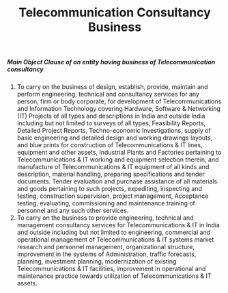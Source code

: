 ﻿---
title: "Telecommunication Consultancy Business"
weight: 368
layout: docs
---

##### Main Object Clause of an entity having business of Telecommunication consultancy


1. To carry on the business of design, establish, provide, maintain and perform engineering, technical and consultancy services for any person, firm or body corporate, for development of Telecommunications and Information Technology covering Hardware, Software & Networking (IT) Projects of all types and descriptions in India and outside India including but not limited to surveys of all types, Feasibility Reports, Detailed Project Reports, Techno-economic Investigations, supply of basic engineering and detailed design and working drawings layouts, and blue prints for construction of Telecommunications & IT lines, equipment and other assets, Industrial Plants and Factories pertaining to Telecommunications & IT working and equipment selection therein, and manufacture of Telecommunications & IT equipment of all kinds and description, material handling, preparing specifications and tender documents. Tender evaluation and purchase assistance of all materials and goods pertaining to such projects, expediting, inspecting and testing, construction supervision, project management, Acceptance testing, evaluating, commissioning and maintenance training of personnel and any such other services.
2. To carry on the business to provide engineering, technical and management consultancy services for Telecommunications & IT in India and outside including but not limited to engineering, commercial and operational management of Telecommunications & IT systems market research and personnel management, organizational structure, improvement in the systems of Administration, traffic forecasts, planning, investment planning, modernization of existing Telecommunications & IT facilities, improvement in operational and maintenance practice towards utilization of Telecommunications & IT assets.
